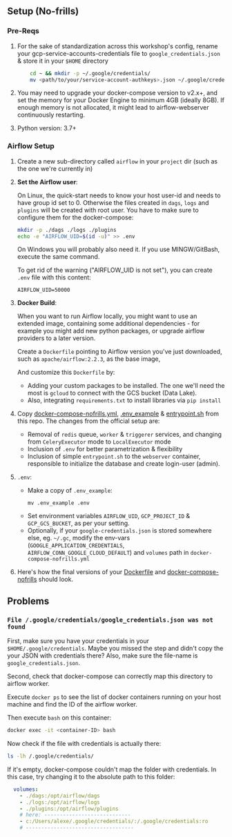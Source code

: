## Setup (No-frills)

### Pre-Reqs

1. For the sake of standardization across this workshop's config,
    rename your gcp-service-accounts-credentials file to `google_credentials.json` & store it in your `$HOME` directory
    ``` bash
        cd ~ && mkdir -p ~/.google/credentials/
        mv <path/to/your/service-account-authkeys>.json ~/.google/credentials/google_credentials.json
    ```

2. You may need to upgrade your docker-compose version to v2.x+, and set the memory for your Docker Engine to minimum 4GB
(ideally 8GB). If enough memory is not allocated, it might lead to airflow-webserver continuously restarting.

3. Python version: 3.7+


### Airflow Setup

1. Create a new sub-directory called `airflow` in your `project` dir (such as the one we're currently in)
   
2. **Set the Airflow user**:

    On Linux, the quick-start needs to know your host user-id and needs to have group id set to 0. 
    Otherwise the files created in `dags`, `logs` and `plugins` will be created with root user. 
    You have to make sure to configure them for the docker-compose:

    ```bash
    mkdir -p ./dags ./logs ./plugins
    echo -e "AIRFLOW_UID=$(id -u)" >> .env
    ```

    On Windows you will probably also need it. If you use MINGW/GitBash, execute the same command. 

    To get rid of the warning ("AIRFLOW_UID is not set"), you can create `.env` file with
    this content:

    ```
    AIRFLOW_UID=50000
    ```

3. **Docker Build**:

    When you want to run Airflow locally, you might want to use an extended image, 
    containing some additional dependencies - for example you might add new python packages, 
    or upgrade airflow providers to a later version.
    
    Create a `Dockerfile` pointing to Airflow version you've just downloaded, 
    such as `apache/airflow:2.2.3`, as the base image,
       
    And customize this `Dockerfile` by:
    * Adding your custom packages to be installed. The one we'll need the most is `gcloud` to connect with the GCS bucket (Data Lake).
    * Also, integrating `requirements.txt` to install libraries via  `pip install`

4. Copy [docker-compose-nofrills.yml](docker-compose-nofrills.yml), [.env_example](.env_example) & [entrypoint.sh](scripts/entrypoint.sh) from this repo.
    The changes from the official setup are:
    * Removal of `redis` queue, `worker` & `triggerer` services, 
    and changing from `CeleryExecutor` mode to `LocalExecutor` mode 
    * Inclusion of `.env` for better parametrization & flexibility
    * Inclusion of simple `entrypoint.sh` to the `webserver` container, responsible to initialize the database and create login-user (admin).
        
5. `.env`:
    * Make a copy of `.env_example`:
        ```shell
        mv .env_example .env
        ```
    * Set environment variables `AIRFLOW_UID`, `GCP_PROJECT_ID` & `GCP_GCS_BUCKET`, as per your setting.
    * Optionally, if your `google-credentials.json` is stored somewhere else, eg. `~/.gc`, 
    modify the env-vars (`GOOGLE_APPLICATION_CREDENTIALS`, `AIRFLOW_CONN_GOOGLE_CLOUD_DEFAULT`) and `volumes` path in `docker-compose-nofrills.yml`

8. Here's how the final versions of your [Dockerfile](./Dockerfile) and [docker-compose-nofrills](./docker-compose-nofrills.yml) should look.


## Problems

### `File /.google/credentials/google_credentials.json was not found`

First, make sure you have your credentials in your `$HOME/.google/credentials`.
Maybe you missed the step and didn't copy the your JSON with credentials there?
Also, make sure the file-name is `google_credentials.json`.

Second, check that docker-compose can correctly map this directory to airflow worker.

Execute `docker ps` to see the list of docker containers running on your host machine and find the ID of the airflow worker.

Then execute `bash` on this container:

```bash
docker exec -it <container-ID> bash
```

Now check if the file with credentials is actually there:

```bash
ls -lh /.google/credentials/
```

If it's empty, docker-compose couldn't map the folder with credentials. 
In this case, try changing it to the absolute path to this folder:

```yaml
  volumes:
    - ./dags:/opt/airflow/dags
    - ./logs:/opt/airflow/logs
    - ./plugins:/opt/airflow/plugins
    # here: ----------------------------
    - c:/Users/alexe/.google/credentials/:/.google/credentials:ro
    # -----------------------------------
```

